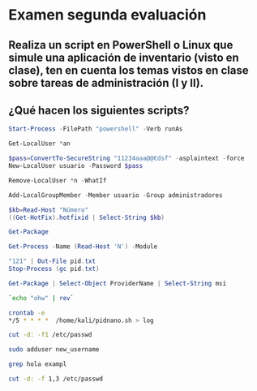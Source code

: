 # Examen segunda evaluación

## Realiza un script en PowerShell o Linux que simule una aplicación de inventario (visto en clase), ten en cuenta los temas vistos en clase sobre tareas de administración (I y II).

## ¿Qué hacen los siguientes scripts?

```PowerShell
Start-Process -FilePath "powershell" -Verb runAs
```
```PowerShell
Get-LocalUser *an
```
```PowerShell
$pass=ConvertTo-SecureString "11234aaa@@€dsf" -asplaintext -force
New-LocalUser usuario -Password $pass
```
```PowerShell
Remove-LocalUser *n -WhatIf
```
```PowerShell
Add-LocalGroupMember -Member usuario -Group administradores
```
```PowerShell
$kb=Read-Host "Número"
((Get-HotFix).hotfixid | Select-String $kb)
```
```PowerShell
Get-Package
```
```PowerShell
Get-Process -Name (Read-Host 'N') -Module
```
```PowerShell
"121" | Out-File pid.txt
Stop-Process (gc pid.txt)
```
```PowerShell
Get-Package | Select-Object ProviderName | Select-String msi
```
```Bash
`echo "ohw" | rev`
```
```Bash
crontab -e
*/5 * * * *  /home/kali/pidnano.sh > log
```
```Bash
cut -d: -f1 /etc/passwd
```
```Bash
sudo adduser new_username
```
```Bash
grep hola exampl
```
```Bash
cut -d: -f 1,3 /etc/passwd
```

